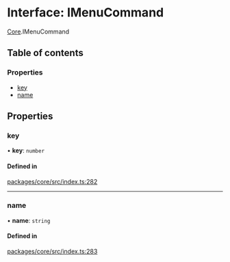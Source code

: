 # Interface: IMenuCommand

[Core](../modules/Core.md).IMenuCommand

## Table of contents

### Properties

- [key](Core.IMenuCommand.md#key)
- [name](Core.IMenuCommand.md#name)

## Properties

### key

• **key**: `number`

#### Defined in

[packages/core/src/index.ts:282](https://github.com/iniquitybbs/iniquity/blob/dde6bbb/packages/core/src/index.ts#L282)

___

### name

• **name**: `string`

#### Defined in

[packages/core/src/index.ts:283](https://github.com/iniquitybbs/iniquity/blob/dde6bbb/packages/core/src/index.ts#L283)
